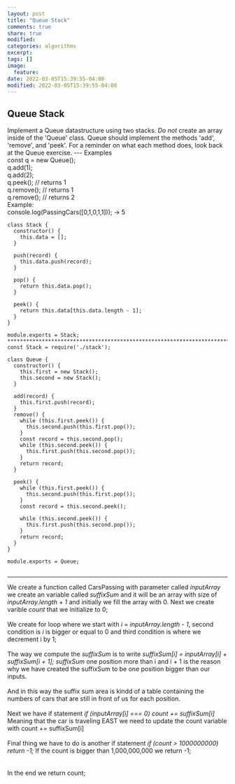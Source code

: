 ```yaml
---
layout: post
title: "Queue Stack"
comments: true
share: true
modified:
categories: algorithms
excerpt:
tags: []
image:
  feature:
date: 2022-03-05T15:39:55-04:00
modified: 2022-03-05T15:39:55-04:00
---
```


## Queue Stack

Implement a Queue datastructure using two stacks. *Do not* create an array inside of the 'Queue' class. Queue should implement the methods 'add', 'remove', and 'peek'.
For a reminder on what each method does, look back at the Queue exercise.
--- Examples<br>
    const q = new Queue();<br>
    q.add(1);<br>
    q.add(2);<br>
    q.peek();  // returns 1<br>
    q.remove(); // returns 1<br>
    q.remove(); // returns 2<br>
Example:<br>
console.log(PassingCars([0,1,0,1,1])); -> 5<br>




~~~
class Stack {
  constructor() {
    this.data = [];
  }

  push(record) {
    this.data.push(record);
  }

  pop() {
    return this.data.pop();
  }

  peek() {
    return this.data[this.data.length - 1];
  }
}

module.exports = Stack;
*****************************************************************************************************
const Stack = require('./stack');

class Queue {
  constructor() {
    this.first = new Stack();
    this.second = new Stack();
  }

  add(record) {
    this.first.push(record);
  }
  remove() {
    while (this.first.peek()) {
      this.second.push(this.first.pop());
    }
    const record = this.second.pop();
    while (this.second.peek()) {
      this.first.push(this.second.pop());
    }
    return record;
  }

  peek() {
    while (this.first.peek()) {
      this.second.push(this.first.pop());
    }
    const record = this.second.peek();

    while (this.second.peek()) {
      this.first.push(this.second.pop());
    }
    return record;
  }
}

module.exports = Queue;


~~~
___
We create a function called CarsPassing with parameter called *inputArray* we create an variable called *suffixSum* and it will be an array with size of *inputArray.length + 1* and initially we fill the array with 0. Next we create varible  *count* that we initialize to 0;
<br><br>
We create for loop where we start with *i* = *inputArray.length - 1*, second condition is *i* is bigger or equal to 0 and third condition is where we decrement i by 1;
<br><br>
The way we compute the *suffixSum* is to write *suffixSum[i] = inputArray[i] + suffixSum[i + 1];*
*suffixSum* one position more than i and i + 1 is the reason why we have created the suffixSum to be one position bigger than our inputs.
<br><br>
And in this way the suffix sum area is kindd of a table containing the numbers of cars that are still in front of us for each position.
<br><br>
Next we have if statement *if (inputArray[i] === 0) count += suffixSum[i]* Meaning that the car is traveling EAST we need to update the count variable with count += suffixSum[i]
<br><br>
Final thing we have to do is another if statement *if (count > 1000000000) return -1;* If the count is bigger than 1,000,000,000 we return -1;  
<br> <br> 
In the end we return count;
 

